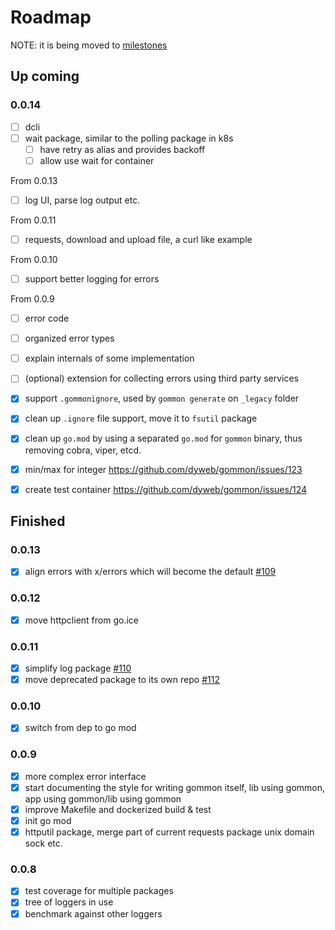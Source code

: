 # Roadmap

NOTE: it is being moved to [milestones](doc/milestones)

## Up coming

### 0.0.14

- [ ] dcli
- [ ] wait package, similar to the polling package in k8s
  - [ ] have retry as alias and provides backoff
  - [ ] allow use wait for container

From 0.0.13

- [ ] log UI, parse log output etc.

From 0.0.11

- [ ] requests, download and upload file, a curl like example

From 0.0.10

- [ ] support better logging for errors

From 0.0.9

- [ ] error code
- [ ] organized error types
- [ ] explain internals of some implementation
- [ ] (optional) extension for collecting errors using third party services

- [x] support `.gommonignore`, used by `gommon generate` on `_legacy` folder
- [x] clean up `.ignore` file support, move it to `fsutil` package
- [x] clean up `go.mod` by using a separated `go.mod` for `gommon` binary, thus removing cobra, viper, etcd.
- [x] min/max for integer https://github.com/dyweb/gommon/issues/123
- [x] create test container https://github.com/dyweb/gommon/issues/124

## Finished

### 0.0.13

- [x] align errors with x/errors which will become the default [#109](https://github.com/dyweb/gommon/issues/109)

### 0.0.12

- [x] move httpclient from go.ice

### 0.0.11

- [x] simplify log package [#110](https://github.com/dyweb/gommon/issues/110)
- [x] move deprecated package to its own repo [#112](https://github.com/dyweb/gommon/issues/112)

### 0.0.10

- [x] switch from dep to go mod

### 0.0.9

- [x] more complex error interface
- [x] start documenting the style for writing gommon itself, lib using gommon, app using gommon/lib using gommon
- [x] improve Makefile and dockerized build & test
- [x] init go mod
- [x] httputil package, merge part of current requests package unix domain sock etc.

### 0.0.8

- [x] test coverage for multiple packages
- [x] tree of loggers in use
- [x] benchmark against other loggers
